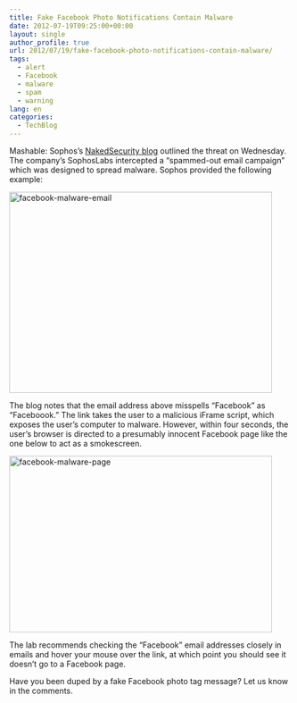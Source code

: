 ```yaml
---
title: Fake Facebook Photo Notifications Contain Malware
date: 2012-07-19T09:25:00+00:00
layout: single
author_profile: true
url: 2012/07/19/fake-facebook-photo-notifications-contain-malware/
tags:
  - alert
  - Facebook
  - malware
  - spam
  - warning
lang: en
categories: 
  - TechBlog
---
```

Mashable: Sophos’s <a href="http://nakedsecurity.sophos.com/2012/07/17/malware-facebook-photo-tag-notification/" target="_blank">NakedSecurity blog</a> outlined the threat on Wednesday. The company’s SophosLabs intercepted a “spammed-out email campaign” which was designed to spread malware. Sophos provided the following example: 

<a href="http://lh6.ggpht.com/-RQCy-TZ9Y9w/UAfLV4rz6-I/AAAAAAAAGfs/T1ql0bleaRw/s1600-h/facebook-malware-email%25255B16%25255D.jpg" target="_blank"><img title="facebook-malware-email" border="0" alt="facebook-malware-email" src="http://lh6.ggpht.com/-UnpOB2e7xdA/UAfLYD3-EEI/AAAAAAAAGf0/DmS6Z79mjcQ/facebook-malware-email_thumb%25255B18%25255D.jpg?imgmax=800" width="471" height="360" /></a> 

The blog notes that the email address above misspells “Facebook” as “Faceboook.” The link takes the user to a malicious iFrame script, which exposes the user’s computer to malware. However, within four seconds, the user’s browser is directed to a presumably innocent Facebook page like the one below to act as a smokescreen. 

<a href="http://lh3.ggpht.com/-qvyKhlmS8vU/UAfLaLeLv2I/AAAAAAAAGf8/ku7pBLNyamQ/s1600-h/facebook-malware-page%25255B5%25255D.jpg" target="_blank"><img title="facebook-malware-page" border="0" alt="facebook-malware-page" src="http://lh6.ggpht.com/-oAiS8d-_txA/UAfLb6xnR1I/AAAAAAAAGgA/XG1y8QkDkGY/facebook-malware-page_thumb%25255B6%25255D.jpg?imgmax=800" width="471" height="316" /></a> 

The lab recommends checking the “Facebook” email addresses closely in emails and hover your mouse over the link, at which point you should see it doesn’t go to a Facebook page. 

Have you been duped by a fake Facebook photo tag message? Let us know in the comments.